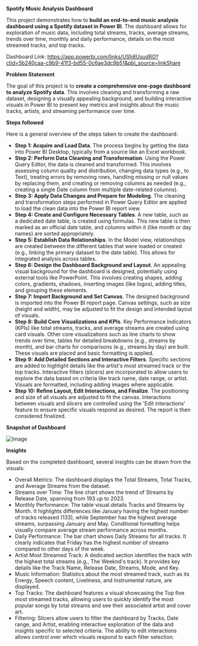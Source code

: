 

**Spotify Music Analysis Dashboard**

This project demonstrates how to **build an end-to-end music analysis dashboard using a Spotify dataset in Power BI**. The dashboard allows for exploration of music data, including total streams, tracks, average streams, trends over time, monthly and daily performance, details on the most streamed tracks, and top tracks.

Dashboard Link: https://app.powerbi.com/links/USh8UsudRO?ctid=5b240caa-c9b9-41f3-bd55-0c6ae3dc9b51&pbi_source=linkShare

**Problem Statement**

The goal of this project is to **create a comprehensive one-page dashboard to analyze Spotify data**. This involves cleaning and transforming a raw dataset, designing a visually appealing background, and building interactive visuals in Power BI to present key metrics and insights about the music tracks, artists, and streaming performance over time.

**Steps followed**

Here is a general overview of the steps taken to create the dashboard:

*   **Step 1: Acquire and Load Data**. The process begins by getting the data into Power BI Desktop, typically from a source like an Excel workbook.
*   **Step 2: Perform Data Cleaning and Transformation**. Using the Power Query Editor, the data is cleaned and transformed. This involves assessing column quality and distribution, changing data types (e.g., to Text), treating errors by removing rows, handling missing or null values by replacing them, and creating or removing columns as needed (e.g., creating a single Date column from multiple date-related columns).
*   **Step 3: Apply Data Changes and Prepare for Modeling**. The cleaning and transformation steps performed in Power Query Editor are applied to load the clean data into the Power BI report view.
*   **Step 4: Create and Configure Necessary Tables**. A new table, such as a dedicated date table, is created using formulas. This new table is then marked as an official date table, and columns within it (like month or day names) are sorted appropriately.
*   **Step 5: Establish Data Relationships**. In the Model view, relationships are created between the different tables that were loaded or created (e.g., linking the primary dataset to the date table). This allows for integrated analysis across tables.
*   **Step 6: Design the Dashboard Background and Layout**. An appealing visual background for the dashboard is designed, potentially using external tools like PowerPoint. This involves creating shapes, adding colors, gradients, shadows, inserting images (like logos), adding titles, and grouping these elements.
*   **Step 7: Import Background and Set Canvas**. The designed background is imported into the Power BI report page. Canvas settings, such as size (height and width), may be adjusted to fit the design and intended layout of visuals.
*   **Step 8: Build Core Visualizations and KPIs**. Key Performance Indicators (KPIs) like total streams, tracks, and average streams are created using card visuals. Other core visualizations such as line charts to show trends over time, tables for detailed breakdowns (e.g., streams by month), and bar charts for comparisons (e.g., streams by day) are built. These visuals are placed and basic formatting is applied.
*   **Step 9: Add Detailed Sections and Interactive Filters**. Specific sections are added to highlight details like the artist's most streamed track or the top tracks. Interactive filters (slicers) are incorporated to allow users to explore the data based on criteria like track name, date range, or artist. Visuals are formatted, including adding images where applicable.
*   **Step 10: Refine Layout, Edit Interactions, and Finalize**. The positioning and size of all visuals are adjusted to fit the canvas. Interactions between visuals and slicers are controlled using the 'Edit interactions' feature to ensure specific visuals respond as desired. The report is then considered finalized.

**Snapshot of Dashboard**

![Image](https://github.com/user-attachments/assets/04167b2f-6051-4a22-b768-d69c92ef9e15)

**Insights**

Based on the completed dashboard, several insights can be drawn from the visuals:

*   Overall Metrics: The dashboard displays the Total Streams, Total Tracks, and Average Streams from the dataset.
*   Streams over Time: The line chart shows the trend of Streams by Release Date, spanning from 193 up to 2023.
*   Monthly Performance: The table visual details Tracks and Streams by Month. It highlights differences like January having the highest number of tracks released (133), while September has the highest average streams, surpassing January and May. Conditional formatting helps visually compare average stream performance across months.
*   Daily Performance: The bar chart shows Daily Streams for all tracks. It clearly indicates that Friday has the highest number of streams compared to other days of the week.
*   Artist Most Streamed Track: A dedicated section identifies the track with the highest total streams (e.g., The Weeknd's track). It provides key details like the Track Name, Release Date, Streams, Mode, and Key.
*   Music Information: Statistics about the most streamed track, such as its Energy, Speech content, Liveliness, and Instrumental nature, are displayed.
*   Top Tracks: The dashboard features a visual showcasing the Top five most streamed tracks, allowing users to quickly identify the most popular songs by total streams and see their associated artist and cover art.
*   Filtering: Slicers allow users to filter the dashboard by Tracks, Date range, and Artist, enabling interactive exploration of the data and insights specific to selected criteria. The ability to edit interactions allows control over which visuals respond to each filter selection.

